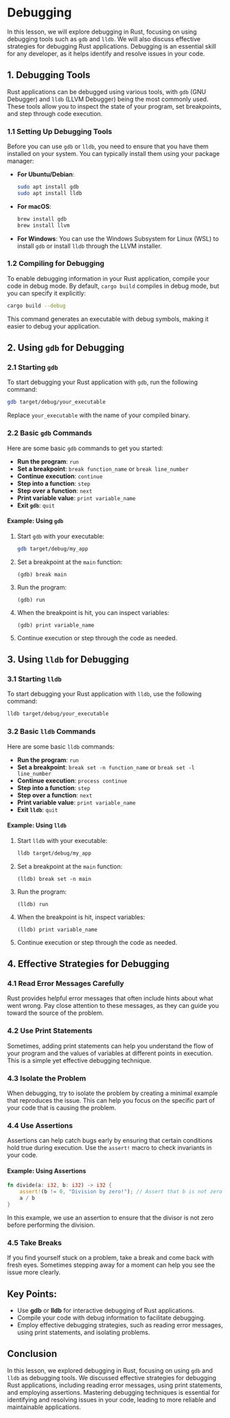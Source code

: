 # Debugging

In this lesson, we will explore debugging in Rust, focusing on using debugging tools such as `gdb` and `lldb`. We will also discuss effective strategies for debugging Rust applications. Debugging is an essential skill for any developer, as it helps identify and resolve issues in your code.

## 1. Debugging Tools

Rust applications can be debugged using various tools, with `gdb` (GNU Debugger) and `lldb` (LLVM Debugger) being the most commonly used. These tools allow you to inspect the state of your program, set breakpoints, and step through code execution.

### 1.1 Setting Up Debugging Tools

Before you can use `gdb` or `lldb`, you need to ensure that you have them installed on your system. You can typically install them using your package manager:

- **For Ubuntu/Debian**:
  ```bash
  sudo apt install gdb
  sudo apt install lldb
  ```

- **For macOS**:
  ```bash
  brew install gdb
  brew install llvm
  ```

- **For Windows**:
  You can use the Windows Subsystem for Linux (WSL) to install `gdb` or install `lldb` through the LLVM installer.

### 1.2 Compiling for Debugging

To enable debugging information in your Rust application, compile your code in debug mode. By default, `cargo build` compiles in debug mode, but you can specify it explicitly:

```bash
cargo build --debug
```

This command generates an executable with debug symbols, making it easier to debug your application.

## 2. Using `gdb` for Debugging

### 2.1 Starting `gdb`

To start debugging your Rust application with `gdb`, run the following command:

```bash
gdb target/debug/your_executable
```

Replace `your_executable` with the name of your compiled binary.

### 2.2 Basic `gdb` Commands

Here are some basic `gdb` commands to get you started:

- **Run the program**: `run`
- **Set a breakpoint**: `break function_name` or `break line_number`
- **Continue execution**: `continue`
- **Step into a function**: `step`
- **Step over a function**: `next`
- **Print variable value**: `print variable_name`
- **Exit `gdb`**: `quit`

#### Example: Using `gdb`

1. Start `gdb` with your executable:
   ```bash
   gdb target/debug/my_app
   ```

2. Set a breakpoint at the `main` function:
   ```gdb
   (gdb) break main
   ```

3. Run the program:
   ```gdb
   (gdb) run
   ```

4. When the breakpoint is hit, you can inspect variables:
   ```gdb
   (gdb) print variable_name
   ```

5. Continue execution or step through the code as needed.

## 3. Using `lldb` for Debugging

### 3.1 Starting `lldb`

To start debugging your Rust application with `lldb`, use the following command:

```bash
lldb target/debug/your_executable
```

### 3.2 Basic `lldb` Commands

Here are some basic `lldb` commands:

- **Run the program**: `run`
- **Set a breakpoint**: `break set -n function_name` or `break set -l line_number`
- **Continue execution**: `process continue`
- **Step into a function**: `step`
- **Step over a function**: `next`
- **Print variable value**: `print variable_name`
- **Exit `lldb`**: `quit`

#### Example: Using `lldb`

1. Start `lldb` with your executable:
   ```bash
   lldb target/debug/my_app
   ```

2. Set a breakpoint at the `main` function:
   ```lldb
   (lldb) break set -n main
   ```

3. Run the program:
   ```lldb
   (lldb) run
   ```

4. When the breakpoint is hit, inspect variables:
   ```lldb
   (lldb) print variable_name
   ```

5. Continue execution or step through the code as needed.

## 4. Effective Strategies for Debugging

### 4.1 Read Error Messages Carefully

Rust provides helpful error messages that often include hints about what went wrong. Pay close attention to these messages, as they can guide you toward the source of the problem.

### 4.2 Use Print Statements

Sometimes, adding print statements can help you understand the flow of your program and the values of variables at different points in execution. This is a simple yet effective debugging technique.

### 4.3 Isolate the Problem

When debugging, try to isolate the problem by creating a minimal example that reproduces the issue. This can help you focus on the specific part of your code that is causing the problem.

### 4.4 Use Assertions

Assertions can help catch bugs early by ensuring that certain conditions hold true during execution. Use the `assert!` macro to check invariants in your code.

#### Example: Using Assertions

```rust
fn divide(a: i32, b: i32) -> i32 {
    assert!(b != 0, "Division by zero!"); // Assert that b is not zero
    a / b
}
```

In this example, we use an assertion to ensure that the divisor is not zero before performing the division.

### 4.5 Take Breaks

If you find yourself stuck on a problem, take a break and come back with fresh eyes. Sometimes stepping away for a moment can help you see the issue more clearly.

## Key Points:
- Use **gdb** or **lldb** for interactive debugging of Rust applications.
- Compile your code with debug information to facilitate debugging.
- Employ effective debugging strategies, such as reading error messages, using print statements, and isolating problems.

## Conclusion

In this lesson, we explored debugging in Rust, focusing on using `gdb` and `lldb` as debugging tools. We discussed effective strategies for debugging Rust applications, including reading error messages, using print statements, and employing assertions. Mastering debugging techniques is essential for identifying and resolving issues in your code, leading to more reliable and maintainable applications.
